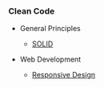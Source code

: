 ### **Clean Code**

-   General Principles
    - [SOLID](./topics/solid.md)

-   Web Development
    - [Responsive Design](./topics/Responsive%20Design.md)